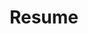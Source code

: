 ---
layout: resume
title: Resume
permalink: /resume/
description: >
  안녕하세요. 주 30시간 공부하기 루틴을 실천하고 있는 Java & Spring 기반 2년차 백엔드 개발자 이건우입니다.
hide_description: true
sidebar: true
order: 4
left_column:
  - work
  - volunteer
  - education
  - awards
  - projects
  - publications
  - references
right_column:
  - languages
  - skills
  - interests
no_language_icons: false
no_skill_icons: false
buttons:
  print: false
  pdf: /assets/이건우_기록을사관처럼.pdf
  # vcf: http://h2vx.com/vcf/<!--url-->
#  json: /assets/resume.json
---